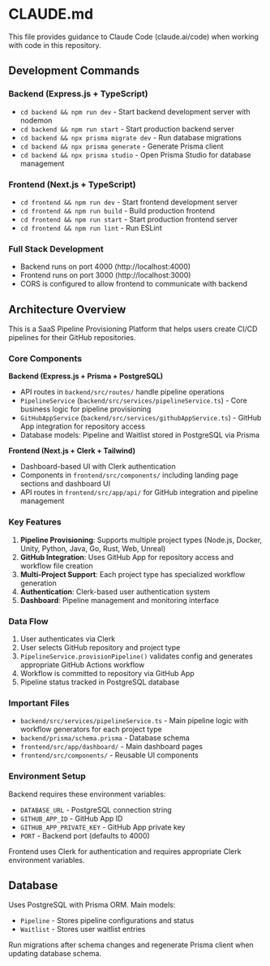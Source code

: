 # CLAUDE.md

This file provides guidance to Claude Code (claude.ai/code) when working with code in this repository.

## Development Commands

### Backend (Express.js + TypeScript)
- `cd backend && npm run dev` - Start backend development server with nodemon
- `cd backend && npm run start` - Start production backend server
- `cd backend && npx prisma migrate dev` - Run database migrations
- `cd backend && npx prisma generate` - Generate Prisma client
- `cd backend && npx prisma studio` - Open Prisma Studio for database management

### Frontend (Next.js + TypeScript)
- `cd frontend && npm run dev` - Start frontend development server
- `cd frontend && npm run build` - Build production frontend
- `cd frontend && npm run start` - Start production frontend server
- `cd frontend && npm run lint` - Run ESLint

### Full Stack Development
- Backend runs on port 4000 (http://localhost:4000)
- Frontend runs on port 3000 (http://localhost:3000)
- CORS is configured to allow frontend to communicate with backend

## Architecture Overview

This is a SaaS Pipeline Provisioning Platform that helps users create CI/CD pipelines for their GitHub repositories.

### Core Components

**Backend (Express.js + Prisma + PostgreSQL)**
- API routes in `backend/src/routes/` handle pipeline operations
- `PipelineService` (`backend/src/services/pipelineService.ts`) - Core business logic for pipeline provisioning
- `GitHubAppService` (`backend/src/services/githubAppService.ts`) - GitHub App integration for repository access
- Database models: Pipeline and Waitlist stored in PostgreSQL via Prisma

**Frontend (Next.js + Clerk + Tailwind)**
- Dashboard-based UI with Clerk authentication
- Components in `frontend/src/components/` including landing page sections and dashboard UI
- API routes in `frontend/src/app/api/` for GitHub integration and pipeline management

### Key Features

1. **Pipeline Provisioning**: Supports multiple project types (Node.js, Docker, Unity, Python, Java, Go, Rust, Web, Unreal)
2. **GitHub Integration**: Uses GitHub App for repository access and workflow file creation
3. **Multi-Project Support**: Each project type has specialized workflow generation
4. **Authentication**: Clerk-based user authentication system
5. **Dashboard**: Pipeline management and monitoring interface

### Data Flow

1. User authenticates via Clerk
2. User selects GitHub repository and project type
3. `PipelineService.provisionPipeline()` validates config and generates appropriate GitHub Actions workflow
4. Workflow is committed to repository via GitHub App
5. Pipeline status tracked in PostgreSQL database

### Important Files

- `backend/src/services/pipelineService.ts` - Main pipeline logic with workflow generators for each project type
- `backend/prisma/schema.prisma` - Database schema
- `frontend/src/app/dashboard/` - Main dashboard pages
- `frontend/src/components/` - Reusable UI components

### Environment Setup

Backend requires these environment variables:
- `DATABASE_URL` - PostgreSQL connection string
- `GITHUB_APP_ID` - GitHub App ID
- `GITHUB_APP_PRIVATE_KEY` - GitHub App private key
- `PORT` - Backend port (defaults to 4000)

Frontend uses Clerk for authentication and requires appropriate Clerk environment variables.

## Database

Uses PostgreSQL with Prisma ORM. Main models:
- `Pipeline` - Stores pipeline configurations and status
- `Waitlist` - Stores user waitlist entries

Run migrations after schema changes and regenerate Prisma client when updating database schema.